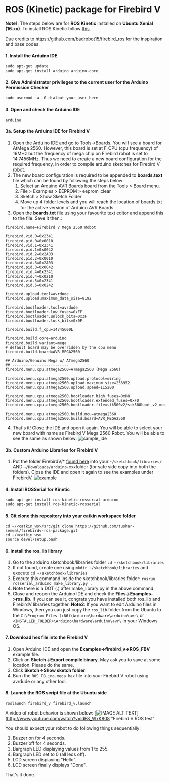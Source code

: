 # ROS (Kinetic) package for Firebird V

**Note1**: The steps below are for **ROS Kinetic** installed on **Ubuntu Xenial (16.xx)**. To install ROS Kinetic follow [this](http://wiki.ros.org/kinetic/Installation/Ubuntu).

Due credits to https://github.com/badrobot15/firebird_ros for the inspiration and base codes.
#### 1. Install the Arduino IDE
```
sudo apt-get update
sudo apt-get install arduino arduino-core
```
#### 2. Give Administrator privileges to the current user for the Arduino Permission Checker
```
sudo usermod -a -G dialout your_user_here
```

#### 3. Open and check the Arduino IDE
```
arduino
```
#### 3a. Setup the Arduino IDE for Firebird V 
1. Open the Arduino IDE and go to Tools->Boards. You will see a board for AtMega 2560. However, this board is set at F_CPU (cpu frequency) of 16MHz but the frequency of mega chip on Firebird robot is set to 14.7456MHz. Thus we need to create a new board configuration for the required frequency, in order to compile arduino sketches for Firebird V robot.
2. The new board configuration is required to be appended to **boards.text** file which can be found by following the steps below:
   1. Select an Arduino AVR Boards board from the Tools > Board menu.
   2. File > Examples > EEPROM > eeprom_clear
   3. Sketch > Show Sketch Folder
   4. Move up 4 folder levels and you will reach the location of boards.txt for the active version of Arduino AVR Boards.
3. Open the **boards.txt** file using your favourite text editor and append this to the file. Save it then.:
```
firebird.name=Firebird V Mega 2560 Robot

firebird.vid.0=0x2341
firebird.pid.0=0x0010
firebird.vid.1=0x2341
firebird.pid.1=0x0042
firebird.vid.2=0x2A03
firebird.pid.2=0x0010
firebird.vid.3=0x2A03
firebird.pid.3=0x0042
firebird.vid.4=0x2341
firebird.pid.4=0x0210
firebird.vid.5=0x2341
firebird.pid.5=0x0242

firebird.upload.tool=avrdude
firebird.upload.maximum_data_size=8192

firebird.bootloader.tool=avrdude
firebird.bootloader.low_fuses=0xFF
firebird.bootloader.unlock_bits=0x3F
firebird.bootloader.lock_bits=0x0F

firebird.build.f_cpu=14745600L

firebird.build.core=arduino
firebird.build.variant=mega
# default board may be overridden by the cpu menu
firebird.build.board=AVR_MEGA2560

## Arduino/Genuino Mega w/ ATmega2560
## -------------------------
firebird.menu.cpu.atmega2560=ATmega2560 (Mega 2560)

firebird.menu.cpu.atmega2560.upload.protocol=wiring
firebird.menu.cpu.atmega2560.upload.maximum_size=253952
firebird.menu.cpu.atmega2560.upload.speed=115200

firebird.menu.cpu.atmega2560.bootloader.high_fuses=0xD8
firebird.menu.cpu.atmega2560.bootloader.extended_fuses=0xFD
firebird.menu.cpu.atmega2560.bootloader.file=stk500v2/stk500boot_v2_mega2560.hex

firebird.menu.cpu.atmega2560.build.mcu=atmega2560
firebird.menu.cpu.atmega2560.build.board=AVR_MEGA2560
```
4. That's it! Close the IDE and open it again. You will be able to select your new board with name as Firebird V Mega 2560 Robot. You will be able to see the same as shown below:
![sample_ide](https://github.com/tushar-semwal/Arduino-FirebirdV/blob/master/images/sample.png)

#### 3b. Custom Arduino Libraries for Firebird V
1. Put the folder FirebirdV/* [found here](https://github.com/tushar-semwal/Arduino-FirebirdV/tree/master/Library) into your `~/sketchbook/libraries/` AND `~/Downloads/arduino-xxx`folder (for safe side copy into both the folders). Close the IDE and open it again to see the examples under FirebirdV. 
![example](https://github.com/tushar-semwal/Arduino-FirebirdV/blob/master/images/examples_arduino_FB.png)

#### 4. Install ROSSerial for Kinetic
```
sudo apt-get install ros-kinetic-rosserial-arduino
sudo apt-get install ros-kinetic-rosserial
```

#### 5. Git clone this repository into your catkin workspace folder
```
cd ~/<catkin_ws>/src/git clone https://github.com/tushar-semwal/firebirdv-ros-package.git
cd ~/<catkin_ws>
source devel/setup.bash
```

#### 6. Install the ros_lib library
1. Go to the arduino sketchbook/libraries folder
`cd ~/sketchbook/libraries`
2. If not found, create one using `mkdir ~/sketchbook/libraries` and execute `cd ~/sketchbook/libraries`
3. Execute this command inside the sketchbook/libraries folder: `rosrun rosserial_arduino make_library.py .`
4. Note there is a DOT (.) after make_library.py in the above command.
5. Close and reopen the Arduino IDE and check the **Files->Examples->ros_lib**. If you can see it, congrats you have installed both ros_lib and FirebirdV libraries together.
**Note2**: If you want to edit Arduino files in Windows, then you can just copy the `ros_lib` folder from the Ubuntu to the `C:\Program Files (x86)\Arduino\hardware\arduino\avr\` or `<INSTALLED_FOLDER>\Arduino\hardware\arduino\avr\` in your Windows OS.

#### 7. Download hex file into the Firebird V
1. Open Arduino IDE and open the  **Examples->firebird_v->ROS_FBV** example file.
2. Click on **Sketch->Export compile binary**. May ask you to save at some location. Please do the same.
3. Click **Sketch->Show sketch folder**.
4. Burn the `ROS_FB.ino.mega.hex` file into your Firebird V robot using avrdude or any other tool.

#### 8. Launch the ROS script file at the Ubuntu side
```
roslaunch firebird_v firebird_v.launch
```
A video of robot behavior is shown below:
[![IMAGE ALT TEXT](http://img.youtube.com/vi/ldE8_WxK808/0.jpg)](http://www.youtube.com/watch?v=ldE8_WxK808 "Firebird V ROS test"

You should expect your robot to do following things sequentially:
1. Buzzer on for 4 seconds.
2. Buzzer off for 4 seconds.
3. Bargraph LED displaying values from 1 to 255.
4. Bargraph LED set to 0 (all leds off).
5. LCD screen displaying "Hello".
6. LCD screen finally displays "Done".

That's it done.
